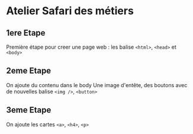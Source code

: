 # Atelier Safari des métiers

## 1ere Etape

Première étape pour creer une page web :
les balise ``<html>``, ``<head>`` et ``<body>``

## 2eme Etape

On ajoute du contenu dans le body
Une image d'entête, des boutons
avec de nouvelles balise ``<img />``, ``<button>``

## 3eme Etape

On ajoute les cartes
``<a>``, ``<h4>``, ``<p>``

